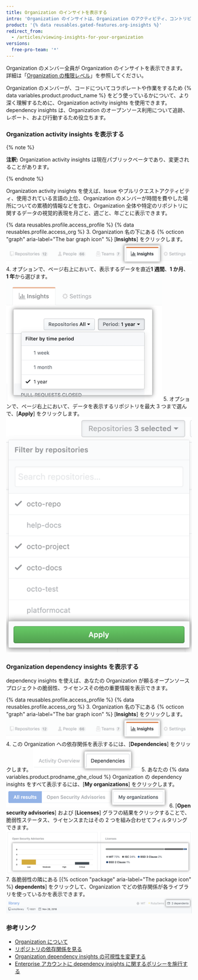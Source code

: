 ```yaml
---
title: Organization のインサイトを表示する
intro: 'Organization のインサイトは、Organization のアクティビティ、コントリビューション、および依存関係についてのデータを提供します。'
product: '{% data reusables.gated-features.org-insights %}'
redirect_from:
  - /articles/viewing-insights-for-your-organization
versions:
  free-pro-team: '*'
---
```


Organization のメンバー全員が Organization のインサイトを表示できます。 詳細は「[Organization の権限レベル](/articles/permission-levels-for-an-organization)」を参照してください。

Organization のメンバーが、コードについてコラボレートや作業をするため {% data variables.product.product_name %} をどう使っているかについて、より深く理解するために、Organization activity insights を使用できます。 dependency insights は、Organization のオープンソース利用について追跡、レポート、および行動するため役立ちます。

### Organization activity insights を表示する

{% note %}

**注釈:** Organization activity insights は現在パブリックベータであり、変更されることがあります。

{% endnote %}

Organization activity insights を使えば、Issue やプルリクエストアクティビティ、使用されている言語の上位、Organization のメンバーが時間を費やした場所についての累積的情報などを含む、Organization 全体や特定のリポジトリに関するデータの視覚的表現を月ごと、週ごと、年ごとに表示できます。

{% data reusables.profile.access_profile %}
{% data reusables.profile.access_org %}
3. Organization 名の下にある {% octicon "graph" aria-label="The bar graph icon" %} [**Insights**] をクリックします。 ![[organization insights] タブをクリックする](/assets/images/help/organizations/org-nav-insights-tab.png)
4. オプションで、ページ右上において、表示するデータを直近**1 週間**、**1 か月**、 **1 年**から選びます。 ![org insights を表示する期間を選択する](/assets/images/help/organizations/org-insights-time-period.png)
5. オプションで、ページ右上において、データを表示するリポジトリを最大 3 つまで選んで、[**Apply**] をクリックします。 ![org insights を表示するリポジトリを選択する](/assets/images/help/organizations/org-insights-repos.png)

### Organization dependency insights を表示する
dependency insights を使えば、あなたの Organization が頼るオープンソースプロジェクトの脆弱性、ライセンスその他の重要情報を表示できます。

{% data reusables.profile.access_profile %}
{% data reusables.profile.access_org %}
3. Organization 名の下にある {% octicon "graph" aria-label="The bar graph icon" %} [**Insights**] をクリックします。 ![メイン Organization ナビゲーションバーの [Insights] タブ](/assets/images/help/organizations/org-nav-insights-tab.png)
4. この Organization への依存関係を表示するには、[**Dependencies**] をクリックします。 ![メイン Organization ナビゲーションバーの下にある [Dependencies] タブ](/assets/images/help/organizations/org-insights-dependencies-tab.png)
5. あなたの {% data variables.product.prodname_ghe_cloud %} Organization の dependency insights をすべて表示するには、[**My organizations**] をクリックします。 ![[Dependencies] タブの下にある [My organizations] ボタン](/assets/images/help/organizations/org-insights-dependencies-my-orgs-button.png)
6. [**Open security advisories**] および [**Licenses**] グラフの結果をクリックすることで、脆弱性ステータス、ライセンスまたはその 2 つを組み合わせてフィルタリングできます。 ![Organization の脆弱性およびライセンスのグラフ](/assets/images/help/organizations/org-insights-dependencies-graphs.png)
7. 各脆弱性の隣にある [{% octicon "package" aria-label="The package icon" %} **dependents**] をクリックして、Organization でどの依存関係が各ライブラリを使っているかを表示できます。 ![Organization の脆弱性のある依存関係](/assets/images/help/organizations/org-insights-dependencies-vulnerable-item.png)


  ### 参考リンク

   - [Organization について](/github/setting-up-and-managing-organizations-and-teams/about-organizations)
   - [リポジトリの依存関係を見る](/github/visualizing-repository-data-with-graphs/exploring-the-dependencies-of-a-repository)
   - [Organization dependency insights の可視性を変更する](/github/setting-up-and-managing-organizations-and-teams/changing-the-visibility-of-your-organizations-dependency-insights)
   - [Enterprise アカウントに dependency insights に関するポリシーを施行する](/github/setting-up-and-managing-your-enterprise-account/enforcing-a-policy-on-dependency-insights-in-your-enterprise-account)
